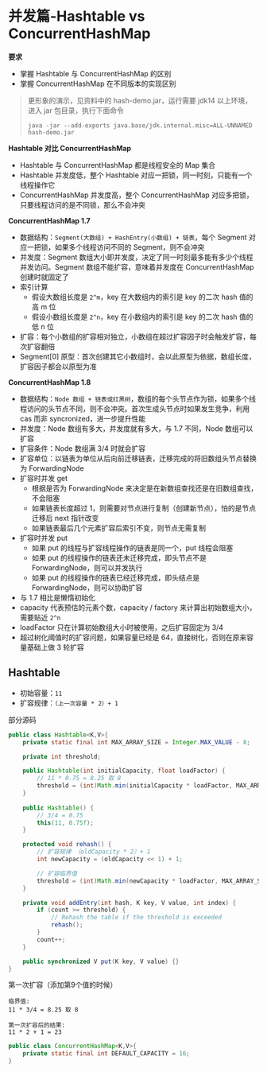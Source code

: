 # 并发篇-Hashtable vs ConcurrentHashMap

**要求**

* 掌握 Hashtable 与 ConcurrentHashMap 的区别
* 掌握 ConcurrentHashMap 在不同版本的实现区别

> 更形象的演示，见资料中的 hash-demo.jar，运行需要 jdk14 以上环境，进入 jar 包目录，执行下面命令
>
> ```
> java -jar --add-exports java.base/jdk.internal.misc=ALL-UNNAMED hash-demo.jar
> ```

**Hashtable 对比 ConcurrentHashMap**

* Hashtable 与 ConcurrentHashMap 都是线程安全的 Map 集合
* Hashtable 并发度低，整个 Hashtable 对应一把锁，同一时刻，只能有一个线程操作它
* ConcurrentHashMap 并发度高，整个 ConcurrentHashMap 对应多把锁，只要线程访问的是不同锁，那么不会冲突

**ConcurrentHashMap 1.7**

* 数据结构：`Segment(大数组) + HashEntry(小数组) + 链表`，每个 Segment 对应一把锁，如果多个线程访问不同的 Segment，则不会冲突
* 并发度：Segment 数组大小即并发度，决定了同一时刻最多能有多少个线程并发访问。Segment 数组不能扩容，意味着并发度在 ConcurrentHashMap 创建时就固定了
* 索引计算
  * 假设大数组长度是 `2^m`，key 在大数组内的索引是 key 的二次 hash 值的高 m 位
  * 假设小数组长度是 `2^n`，key 在小数组内的索引是 key 的二次 hash 值的低 n 位
* 扩容：每个小数组的扩容相对独立，小数组在超过扩容因子时会触发扩容，每次扩容翻倍
* Segment[0] 原型：首次创建其它小数组时，会以此原型为依据，数组长度，扩容因子都会以原型为准

**ConcurrentHashMap 1.8**

* 数据结构：`Node 数组 + 链表或红黑树`，数组的每个头节点作为锁，如果多个线程访问的头节点不同，则不会冲突。首次生成头节点时如果发生竞争，利用 cas 而非 syncronized，进一步提升性能
* 并发度：Node 数组有多大，并发度就有多大，与 1.7 不同，Node 数组可以扩容
* 扩容条件：Node 数组满 3/4 时就会扩容
* 扩容单位：以链表为单位从后向前迁移链表，迁移完成的将旧数组头节点替换为 ForwardingNode
* 扩容时并发 get
  * 根据是否为 ForwardingNode 来决定是在新数组查找还是在旧数组查找，不会阻塞
  * 如果链表长度超过 1，则需要对节点进行复制（创建新节点），怕的是节点迁移后 next 指针改变
  * 如果链表最后几个元素扩容后索引不变，则节点无需复制
* 扩容时并发 put
  * 如果 put 的线程与扩容线程操作的链表是同一个，put 线程会阻塞
  * 如果 put 的线程操作的链表还未迁移完成，即头节点不是 ForwardingNode，则可以并发执行
  * 如果 put 的线程操作的链表已经迁移完成，即头结点是 ForwardingNode，则可以协助扩容
* 与 1.7 相比是懒惰初始化
* capacity 代表预估的元素个数，capacity / factory 来计算出初始数组大小，需要贴近 `2^n`
* loadFactor 只在计算初始数组大小时被使用，之后扩容固定为 3/4
* 超过树化阈值时的扩容问题，如果容量已经是 64，直接树化，否则在原来容量基础上做 3 轮扩容

## Hashtable

- 初始容量：`11`
- 扩容规律：`（上一次容量 * 2）+ 1`

部分源码

```java
public class Hashtable<K,V>{
    private static final int MAX_ARRAY_SIZE = Integer.MAX_VALUE - 8;

    private int threshold;

    public Hashtable(int initialCapacity, float loadFactor) {
        // 11 * 0.75 = 8.25 取 8
        threshold = (int)Math.min(initialCapacity * loadFactor, MAX_ARRAY_SIZE + 1);
    }
    
    public Hashtable() {
        // 3/4 = 0.75
        this(11, 0.75f);
    }

    protected void rehash() {
        // 扩容规律 （oldCapacity * 2）+ 1
        int newCapacity = (oldCapacity << 1) + 1;

        // 扩容临界值
        threshold = (int)Math.min(newCapacity * loadFactor, MAX_ARRAY_SIZE + 1);
    }

    private void addEntry(int hash, K key, V value, int index) {
        if (count >= threshold) {
            // Rehash the table if the threshold is exceeded
            rehash();
        }
        count++;
    }

    public synchronized V put(K key, V value) {}
}
```

第一次扩容（添加第9个值的时候）

```
临界值:
11 * 3/4 = 8.25 取 8

第一次扩容后的结果:
11 * 2 + 1 = 23
```

```java
public class ConcurrentHashMap<K,V>{
    private static final int DEFAULT_CAPACITY = 16;    
}
```